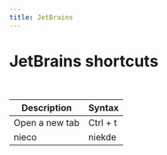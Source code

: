 ```yaml
---
title: JetBrains
---
```


# JetBrains shortcuts

<p>&nbsp;</p>

| Description    | Syntax   |
|----------------|----------|
| Open a new tab | Ctrl + t |
| nieco          | niekde   |
